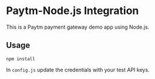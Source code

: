 # Paytm-Node.js Integration

This is a Paytm payment gateway demo app using Node.js.

## Usage
`npm install`

In `config.js` update the credentials with your test API keys.



